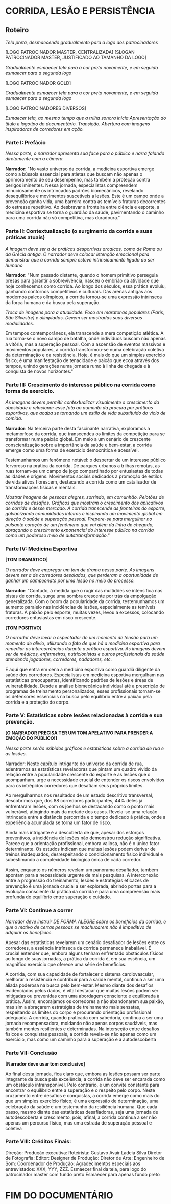 # CORRIDA, LESÃO E PERSISTÊNCIA
## Roteiro 

<p align="center">

_Tela preta, desmaecendo gradualmente para a logo dos patrocinadores_

[LOGO PATROCINADOR MASTER, CENTRALIZADA]
[SLOGAN PATROCINADOR MASTER, JUSTIFICADO AO TAMANHO DA LOGO]

_Gradualmente esmaecer tela para a cor preta novamente, e em seguida esmaecer para a segunda logo_

[LOGO PATROCINADOR GOLD]

_Gradualmente esmaecer tela para a cor preta novamente, e em seguida esmaecer para a segunda logo_

[LOGO PATROCINADORES DIVERSOS]

_Esmaecer tela, ao mesmo tempo que a trilha sonora inicia
Apresentação do título e logotipo do documentário. Transição. Abertura com imagens inspiradoras de corredores em ação._ 

</p>

### Parte I: Prefácio

_Nessa parte, o narrador apresenta sua face para o público e narra falando diretamente com a câmera._

**Narrador**: "No vasto universo da corrida, a medicina esportiva emerge como a bússola essencial para atletas que buscam não apenas o aprimoramento de seu desempenho, mas também a proteção contra perigos iminentes. Nessa jornada, especialistas compreendem minuciosamente os intrincados padrões biomecânicos, revelando desequilíbrios e movimentos suscetíveis a lesões. Este é um campo onde a prevenção ganha vida, uma barreira contra as temíveis fraturas decorrentes do estresse repetitivo. Ao desbravar a fronteira entre ciência e esporte, a medicina esportiva se torna o guardião da saúde, pavimentando o caminho para uma corrida não só competitiva, mas duradoura."

### Parte II: Contextualização (o surgimento da corrida e suas práticas atuais)

_A imagem deve ser a de práticas desportivas arcaicas, como de Roma ou da Grécia antiga. O narrador deve colocar intenção emocional para demonstrar que a corrida sempre esteve intrinsicamente ligada ao ser humano_

**Narrador**: "Num passado distante, quando o homem primitivo perseguia presas para garantir a sobrevivência, nasceu o embrião da atividade que hoje conhecemos como corrida. Ao longo dos séculos, essa prática evoluiu, ganhando contornos competitivos e culturais. Das arenas antigas aos modernos palcos olímpicos, a corrida tornou-se uma expressão intrínseca da força humana e da busca pela superação.

_Troca de imagens para a atualidade. Foco em maratonas populares (Paris, São Silvestre) e olimpíadas. Devem ser mostradas suas diversas modalidades._

Em tempos contemporâneos, ela transcende a mera competição atlética. A rua torna-se o novo campo de batalha, onde indivíduos buscam não apenas a vitória, mas a superação pessoal. Com a ascensão de eventos massivos e movimentos populares, a corrida transformou-se numa celebração coletiva da determinação e da resistência. Hoje, é mais do que um simples exercício físico; é uma manifestação de tenacidade e paixão que ecoa através dos tempos, unindo gerações numa jornada rumo à linha de chegada e à conquista de novos horizontes."

### Parte III: Crescimento do interesse público na corrida como forma de exercício.

_As imagens devem permitir contextualizar visualmente o crescimento da obesidade e relacionar esse fato ao aumento da procura por práticas esportivas, que acaba se tornando um estilo de vida substituído do vício de comida._

**Narrador**: Na terceira parte desta fascinante narrativa, exploramos a metamorfose da corrida, que transcendeu os limites da competição para se transformar numa paixão global. Em meio a um cenário de crescente conscientização sobre a importância da saúde e bem-estar, a corrida emerge como uma forma de exercício democrática e acessível.

Testemunhamos um fenômeno notável: o despertar de um interesse público fervoroso na prática da corrida. De parques urbanos a trilhas remotas, as ruas tornam-se um campo de jogo compartilhado por entusiastas de todas as idades e origens. Movimentos sociais dedicados à promoção de estilos de vida ativos florescem, destacando a corrida como um catalisador de transformações físicas e mentais.

_Mostrar imagens de pessoas alegres, sorrindo, em comunhão. Pelotões de corridas de desafios. Gráficos que mostram o crescimento dos aplicativos de corrida e desse mercado.
A corrida transcende as fronteiras do esporte, galvanizando comunidades inteiras e inspirando um movimento global em direção à saúde e superação pessoal. Prepare-se para mergulhar no pulsante coração de um fenômeno que vai além da linha de chegada, abraçando o crescimento exponencial do interesse público na corrida como um poderoso meio de autotransformação."_

### Parte IV: Medicina Esportiva

**[TOM DRAMÁTICO]**

_O narrador deve empregar um tom de drama nessa parte. As imagens devem ser a de corredores desolados, que perderam a oportunidade de ganhar um campeonato por uma lesão no meio do processo._

**Narrador**: "Contudo, à medida que o rugir das multidões se intensifica nas pistas de corrida, surge uma sombra crescente por trás da empolgação generalizada. Com o boom da popularidade da corrida, testemunhamos um aumento paralelo nas incidências de lesões, especialmente as temíveis fraturas. A paixão pelo esporte, muitas vezes, levou a excessos, colocando corredores entusiastas em risco crescente.

**[TOM POSITIVO]**

_O narrador deve levar o espectador de um momento de tensão para um momento de alívio, utilizando o fato de que há a medicina esportiva para remediar as intercorrências durante a prática esportiva. As imagens devem ser de médicos, enfermeiros, nutricionistas e outros profissionais da saúde atendendo jogadores, corredores, nadadores, etc._

É aqui que entra em cena a medicina esportiva como guardiã diligente da saúde dos corredores. Especialistas em medicina esportiva mergulham nas estatísticas preocupantes, identificando padrões de lesões e áreas de vulnerabilidade. Desde a análise biomecânica individual até a prescrição de programas de treinamento personalizados, esses profissionais tornam-se os defensores essenciais na busca pelo equilíbrio entre a paixão pela corrida e a proteção do corpo.

### Parte V: Estatísticas sobre lesões relacionadas à corrida e sua prevenção.

**[O NARRADOR PRECISA TER UM TOM APELATIVO PARA PRENDER A EMOÇÃO DO PÚBLICO!]**

_Nessa parte serão exibidos gráficos e estatísticas sobre a corrida de rua e as lesões_.

Narrador: Neste capítulo intrigante do universo da corrida de rua, adentramos as estatísticas reveladoras que pintam um quadro vívido da relação entre a popularidade crescente do esporte e as lesões que o acompanham. urge a necessidade crucial de entender os riscos envolvidos para os intrépidos corredores que desafiam seus próprios limites.

Ao mergulharmos nos resultados de um estudo descritivo transversal, descobrimos que, dos 88 corredores participantes, 44% deles já enfrentaram lesões, com os joelhos se destacando como o ponto mais vulnerável, atingindo mais da metade dos casos. Revela-se uma relação intrincada entre a distância percorrida e o tempo dedicado à prática, onde a experiência acumulada se torna um fator de risco.

Ainda mais intrigante é a descoberta de que, apesar dos esforços preventivos, a incidência de lesões não demonstrou redução significativa. Parece que a orientação profissional, embora valiosa, não é o único fator determinante. Os estudos indicam que muitas lesões podem derivar de treinos inadequados, desrespeitando o condicionamento físico individual e subestimando a complexidade biológica única de cada corredor.

Assim, enquanto os números revelam um panorama desafiador, também apontam para a necessidade urgente de mais pesquisas. A interconexão entre a progressão do treinamento, lesões e estratégias eficazes de prevenção é uma jornada crucial a ser explorada, abrindo portas para a evolução consciente da prática da corrida e para uma compreensão mais profunda do equilíbrio entre superação e cuidado.

### Parte VI: Continue a correr

_Narrador deve instruir DE FORMA ALEGRE sobre os benefícios da corrida, e que o motivo de certas pessoas se machucarem não é impeditivo de adquirir os benefícios._

Apesar das estatísticas revelarem um cenário desafiador de lesões entre os corredores, a essência intrínseca da corrida permanece inabalável. É crucial entender que, embora alguns tenham enfrentado obstáculos físicos ao longo de suas jornadas, a prática da corrida é, em sua essência, um magnífico exercício que oferece uma série de benefícios.

A corrida, com sua capacidade de fortalecer o sistema cardiovascular, melhorar a resistência e contribuir para a saúde mental, continua a ser uma aliada poderosa na busca pelo bem-estar. Mesmo diante dos desafios evidenciados pelos dados, é vital destacar que muitas lesões podem ser mitigadas ou prevenidas com uma abordagem consciente e equilibrada à prática.
Assim, encorajamos os corredores a não abandonarem sua paixão, mas sim a abraçarem estratégias de treinamento mais sensatas, respeitando os limites do corpo e procurando orientação profissional adequada. A corrida, quando praticada com sabedoria, continua a ser uma jornada recompensadora, moldando não apenas corpos saudáveis, mas também mentes resilientes e determinadas. Na interseção entre desafios físicos e conquistas pessoais, a corrida revela-se não apenas como um exercício, mas como um caminho para a superação e a autodescoberta

### Parte VII: Conclusão

**[Narrador deve usar tom conclusivo]**

Ao final desta jornada, fica claro que, embora as lesões possam ser parte integrante da busca pela excelência, a corrida não deve ser encarada como um obstáculo intransponível. Pelo contrário, é um convite constante para encontrar o equilíbrio entre a superação e o respeito pelo corpo.
Neste cruzamento entre desafios e conquistas, a corrida emerge como mais do que um simples exercício físico; é uma expressão de determinação, uma celebração da saúde e um testemunho da resiliência humana. Que cada passo, mesmo diante das estatísticas desafiadoras, seja uma jornada de autodescoberta e crescimento, pois, afinal, a corrida continua a ser não apenas um percurso físico, mas uma estrada de superação pessoal e coletiva

### Parte VIII: Créditos Finais:

Direção:
Produção executiva:
Roteirista: Gustavo Avair Ladeia Silva
Diretor de Fotografia:
Editor:
Designer de Produção:
Diretor de Arte:
Engenheiro de Som:
Coordenador de Produção:
Agradecimentos especiais aos entrevistados: XXX, YYY, ZZZ.
Esmaecer final da tela, para logo do patrocinador master com fundo preto
Esmaecer para apenas fundo preto

# FIM DO DOCUMENTÁRIO
